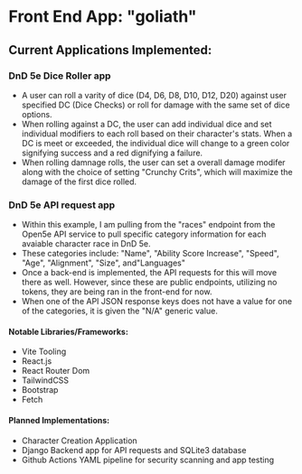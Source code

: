 # Front End App: "goliath"

## Current Applications Implemented:
### DnD 5e Dice Roller app
* A user can roll a varity of dice (D4, D6, D8, D10, D12, D20) against user specified DC (Dice Checks) or roll for damage with the same set of dice options.
* When rolling against a DC, the user can add individual dice and set individual modifiers to each roll based on their character's stats. When a DC is meet or exceeded, the individual dice will change to a green color signifying success and a red dignifying a failure. 
* When rolling damnage rolls, the user can set a overall damage modifer along with the choice of setting "Crunchy Crits", which will maximize the damage of the first dice rolled. 
### DnD 5e API request app
* Within this example, I am pulling from the "races" endpoint from the Open5e API service to pull specific category information for each avaiable character race in DnD 5e.
* These categories include: "Name", "Ability Score Increase", "Speed", "Age", "Alignment", "Size", and"Languages"
* Once a back-end is implemented, the API requests for this will move there as well. However, since these are public endpoints, utilizing no tokens, they are being ran in the front-end for now.
* When one of the API JSON response keys does not have a value for one of the categories, it is given the "N/A" generic value. 

#### Notable Libraries/Frameworks:
* Vite Tooling
* React.js
* React Router Dom
* TailwindCSS
* Bootstrap
* Fetch

#### Planned Implementations:
* Character Creation Application
* Django Backend app for API requests and SQLite3 database
* Github Actions YAML pipeline for security scanning and app testing
